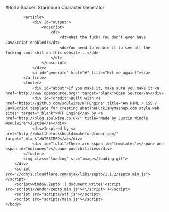 #Roll a Spacer: Starmourn Character Generator
<!doctype html>
<html>
	<head>
		<title>Roll a Spacer: Starmourn Character Generator</title>
		<meta name="description" content="A character generator for Starmourn" />
		<link rel="apple-touch-icon" href="images/custom_icon.png"/>
		<link rel="shortcut icon" href="images/favicon.png"/>
	</head>
	<body>
		<div id="wrapper">

		        
		    <article>
		        <div id="output">
		            <noscript>
		                <dl>
		                    <dt>What the fuck! You don't even have JavaScript enabled!</dt>
		                    <dd>You need to enable it to see all the fucking cool shit on this website...</dd>
		                </dl>
		            </noscript>
		        </div>
		        <a id="generate" href="#" title="Hit me again!"></a>
		    </article>
		    <footer>
		        <div id="about">If you make it, make sure you make it <a href="http://www.opensource.org/" target="blank">Open Source</a></div>
		        <div id="credit">Built with <a href="https://github.com/soulwire/WTFEngine" title="An HTML / CSS / JavaScript template for creating WhatTheFuckIsMyMashup.com style web sites" target="_blank">WTF Engine</a> by <a href="http://blog.soulwire.co.uk/" title="Made by Justin Windle @soulwire">Justin</a></div>
		        <div>Inspired by <a href="http://whatthefuckshouldimakefordinner.com/" target="_blank">WTFSIMFD</a></div>
		        <div id="total">There are <span id="templates"></span> and <span id="outcomes"></span> possibilities</div>
		    </footer>
		    <img class="loading" src="images/loading.gif">
		</div>
		<script src="//cdnjs.cloudflare.com/ajax/libs/zepto/1.1.2/zepto.min.js"></script>
		<script>window.Zepto || document.write('<script src="scripts/vendor/zepto.min.js"><\/script>')</script>
		<script src="scripts/wtf.js"></script>
		<script src="scripts/main.js"></script>
	</body>
</html>
